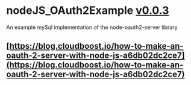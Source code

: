 # nodeJS_OAuth2Example [v0.0.3](https://github.com/littleflute/nodeJS_OAuth2Example/edit/master/README.md)
An example mySql implementation of the node-oauth2-server library
## [https://blog.cloudboost.io/how-to-make-an-oauth-2-server-with-node-js-a6db02dc2ce7](https://blog.cloudboost.io/how-to-make-an-oauth-2-server-with-node-js-a6db02dc2ce7)
